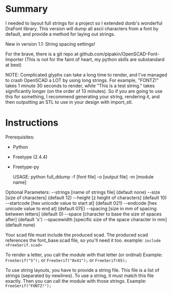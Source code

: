 Summary
=======

I needed to layout full strings for a project so I extended donb's wonderful DraFont library. This version will dump all ascii characters from a font by default, and provide a method for laying out strings.

New in version 1.1: String spacing settings!

For the brave, there is a git repo at github.com/pipakin/OpenSCAD-Font-Importer (This is not for the faint of heart, my python skills are substandard at best)

NOTE: Complicated glyphs can take a long time to render, and I've managed to crash OpenSCAD a LOT by using long strings. For example, "FONTZ!" takes 1 minute 30 seconds to render, while "This is a test string." takes significantly longer (on the order of 13 minutes). So if you are going to use this for something, I recommend generating your string, rendering it, and then outputting an STL to use in your design with import_stl.

Instructions
============

Prerequisites:
- Python
- Freetype (2.4.4)
- Freetype-py

    USAGE: python full_ddump -f [font file] -o [output file] -m [module name]

Optional Parameters:
    --strings [name of strings file] (default none)
    --size [size of characters] (default 12)
    --height [z height of characters] (default 10)
    --startcode [hex unicode value to start at] (default 021)
    --endcode [hex unicode value to end at] (default 07E)
    --spacing [size in mm of spacing between letters] (default 0)
    --space [character to base the size of spaces after] (default 'x')
    --spacewidth [specific size of the space character in mm] (default none)

Your scad file must include the produced scad. The produced scad references the font_base.scad file, so you'll need it too.
example: `include <FreeSerif.scad>`

To render a letter, you call the module with that letter (or ordinal)
Example: `FreeSerif("S");` or `FreeSerif("0x41");` or `FreeSerif(65);`

To use string layouts, you have to provide a string file. This file is a list of strings (separated by newlines). To use a string, it must match this file exactly. Then you can call the module with those strings.
Example: `FreeSerif("FONTZ!");`
